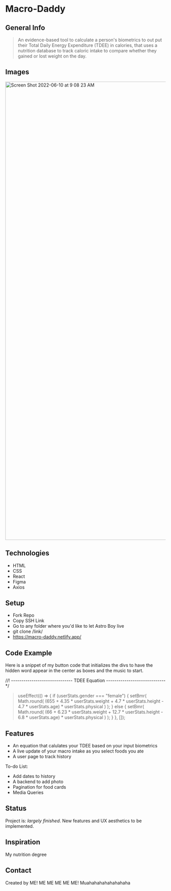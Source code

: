 # Macro-Daddy

## General Info
> An evidence-based tool to calculate a person's biometrics to out put their Total Daily Energy Expenditure (TDEE) in calories, that uses a nutrition database to track caloric intake to compare whether they gained or lost weight on the day.


## Images
<img width="1440" alt="Screen Shot 2022-06-10 at 9 08 23 AM" src="https://user-images.githubusercontent.com/82473096/173071398-82e37bd0-34ac-4a51-96ac-335b4b10ef79.png">



## Technologies
* HTML
* CSS
* React
* Figma
* Axios

## Setup
* Fork Repo
* Copy SSH Link
* Go to any folder where you'd like to let Astro Boy live
* git clone /link/
* https://macro-daddy.netlify.app/

## Code Example

Here is a snippet of my button code that initializes the divs to have the hidden word appear in the center as boxes and the music to start.

//! ------------------------------ TDEE Equation ----------------------------- */
>  useEffect(() => {
    if (userStats.gender === "female") {
      setBmr(
        Math.round(
          (655 +
            4.35 * userStats.weight +
            4.7 * userStats.height -
            4.7 * userStats.age) *
            userStats.physical
        )
      );
    } else {
      setBmr(
        Math.round(
          (66 +
            6.23 * userStats.weight +
            12.7 * userStats.height -
            6.8 * userStats.age) *
            userStats.physical
        )
      );
    }
  }, []);
  
  
## Features
* An equation that calulates your TDEE based on your input biometrics
* A live update of your macro intake as you select foods you ate
* A user page to track history

To-do List:
* Add dates to history
* A backend to add photo
* Pagination for food cards
* Media Queries

## Status
Project is: _largely finished_. New features and UX aesthetics to be implemented.

## Inspiration
My nutrition degree

## Contact
Created by ME! ME ME ME ME ME! Muahahahahahahahaha

